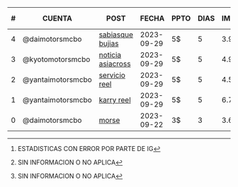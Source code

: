 
| # | CUENTA |POST | FECHA | PPTO | DIAS | IMPRES | ALCANCE | V. PERFIL | LIKES | N. SEGUIDORES |
| --- | --- | --- | --- | --- | --- | --- | --- | --- | --- | --- |
| 4 | @daimotorsmcbo | [sabiasque bujias](https://www.instagram.com/p/CxyXBV5rltp/) | 2023-09-29 | 5$ | 5 | 3.987 | 3.223 | 57 | 18 | 14 |
| 3 | @kyotomotorsmcbo | [noticia asiacross](https://www.instagram.com/p/CxyNXkHxEUj/) | 2023-09-29 | 5$ | 5 | 4.976 | 3.734 | 28 | 11 | E[^E] |
| 2 | @yantaimotorsmcbo | [servicio reel](https://www.instagram.com/p/CxxwlYDOU70/) | 2023-09-29 | 5$ | 5 | 4.537 | 3.308 | 56 | 45 | S/I[^2] |
| 1 | @yantaimotorsmcbo | [karry reel](https://www.instagram.com/p/CxvO6ipOqQR/) | 2023-09-29 | 5$ | 5 | 6.787 | 5.765 | 232 | 67 | S/I[^2] |
| 0 | @daimotorsmcbo | [morse](https://www.instagram.com/p/Cxf7gVgO8tD/) | 2023-09-22 | 3$ | 3 | 3.614 | 2.845 | 51 | 28 | 8 |

[^E]: ESTADISTICAS CON ERROR POR PARTE DE IG
[^2]: SIN INFORMACION O NO APLICA

